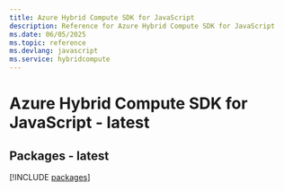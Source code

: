 ```yaml
---
title: Azure Hybrid Compute SDK for JavaScript
description: Reference for Azure Hybrid Compute SDK for JavaScript
ms.date: 06/05/2025
ms.topic: reference
ms.devlang: javascript
ms.service: hybridcompute
---
```

# Azure Hybrid Compute SDK for JavaScript - latest
## Packages - latest
[!INCLUDE [packages](hybrid-compute-index.md)]